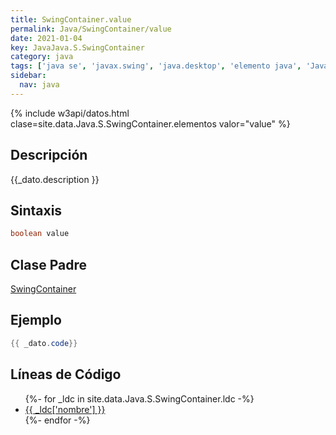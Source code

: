 ```yaml
---
title: SwingContainer.value
permalink: Java/SwingContainer/value
date: 2021-01-04
key: JavaJava.S.SwingContainer
category: java
tags: ['java se', 'javax.swing', 'java.desktop', 'elemento java', 'Java 9']
sidebar: 
  nav: java
---
```


{% include w3api/datos.html clase=site.data.Java.S.SwingContainer.elementos valor="value" %}

## Descripción
{{_dato.description }}

## Sintaxis
~~~java
boolean value
~~~

## Clase Padre
[SwingContainer](/Java/SwingContainer/)

## Ejemplo
~~~java
{{ _dato.code}}
~~~

## Líneas de Código
<ul>
{%- for _ldc in site.data.Java.S.SwingContainer.ldc -%}
   <li>
       <a href="{{_ldc['url'] }}">{{ _ldc['nombre'] }}</a>
   </li>
{%- endfor -%}
</ul>

